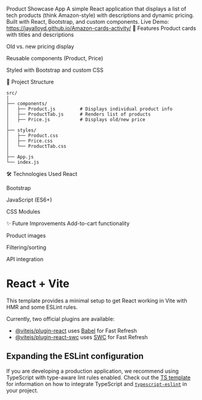 Product Showcase App
A simple React application that displays a list of tech products (think Amazon-style)  with descriptions and dynamic pricing. Built with React, Bootstrap, and custom components.
Live Demo: https://jayalloyd.github.io/Amazon-cards-activity/
🚀 Features
Product cards with titles and descriptions

Old vs. new pricing display

Reusable components (Product, Price)

Styled with Bootstrap and custom CSS

📁 Project Structure
```
src/
│
├── components/
│   ├── Product.js         # Displays individual product info
│   ├── ProductTab.js      # Renders list of products
│   ├── Price.js           # Displays old/new price
│
├── styles/
│   ├── Product.css
│   ├── Price.css
│   └── ProductTab.css
│
├── App.js
└── index.js

```

🛠️ Technologies Used
React

Bootstrap

JavaScript (ES6+)

CSS Modules


✨ Future Improvements
Add-to-cart functionality

Product images

Filtering/sorting

API integration



# React + Vite

This template provides a minimal setup to get React working in Vite with HMR and some ESLint rules.

Currently, two official plugins are available:

- [@vitejs/plugin-react](https://github.com/vitejs/vite-plugin-react/blob/main/packages/plugin-react) uses [Babel](https://babeljs.io/) for Fast Refresh
- [@vitejs/plugin-react-swc](https://github.com/vitejs/vite-plugin-react/blob/main/packages/plugin-react-swc) uses [SWC](https://swc.rs/) for Fast Refresh

## Expanding the ESLint configuration

If you are developing a production application, we recommend using TypeScript with type-aware lint rules enabled. Check out the [TS template](https://github.com/vitejs/vite/tree/main/packages/create-vite/template-react-ts) for information on how to integrate TypeScript and [`typescript-eslint`](https://typescript-eslint.io) in your project.
